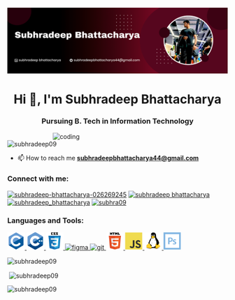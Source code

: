 ![logo](https://github.com/subhradeep09/subhradeep09/blob/main/Black%20and%20Red%20Gradient%20Professional%20LinkedIn%20Banner.png)
<h1 align="center">Hi 👋, I'm Subhradeep Bhattacharya</h1>
<h3 align="center">Pursuing B. Tech in Information Technology</h3>

<img align="right" alt="coding" width="400" src="https://i.pinimg.com/originals/e8/f4/53/e8f453469a3ec97ecd354df465d73913.gif" >

<p align="left"> <img src="https://komarev.com/ghpvc/?username=subhradeep09&label=Profile%20views&color=0e75b6&style=flat" alt="subhradeep09" /> </p>

- 📫 How to reach me **subhradeepbhattacharya44@gmail.com**

<h3 align="left">Connect with me:</h3>
<p align="left">
<a href="https://linkedin.com/in/subhradeep-bhattacharya-026269245" target="blank"><img align="center" src="https://raw.githubusercontent.com/rahuldkjain/github-profile-readme-generator/master/src/images/icons/Social/linked-in-alt.svg" alt="subhradeep-bhattacharya-026269245" height="30" width="40" /></a>
<a href="https://www.facebook.com/profile.php?id=100086398238060" target="blank"><img align="center" src="https://raw.githubusercontent.com/rahuldkjain/github-profile-readme-generator/master/src/images/icons/Social/facebook.svg" alt="subhradeep bhattacharya" height="30" width="40" /></a>
<a href="https://instagram.com/subhradeep_bhattacharya" target="blank"><img align="center" src="https://raw.githubusercontent.com/rahuldkjain/github-profile-readme-generator/master/src/images/icons/Social/instagram.svg" alt="subhradeep_bhattacharya" height="30" width="40" /></a>
<a href="https://auth.geeksforgeeks.org/user/subhra09" target="blank"><img align="center" src="https://raw.githubusercontent.com/rahuldkjain/github-profile-readme-generator/master/src/images/icons/Social/geeks-for-geeks.svg" alt="subhra09" height="30" width="40" /></a>
</p>

<h3 align="left">Languages and Tools:</h3>
<p align="left"> <a href="https://www.cprogramming.com/" target="_blank" rel="noreferrer"> <img src="https://raw.githubusercontent.com/devicons/devicon/master/icons/c/c-original.svg" alt="c" width="40" height="40"/> </a> <a href="https://www.w3schools.com/cpp/" target="_blank" rel="noreferrer"> <img src="https://raw.githubusercontent.com/devicons/devicon/master/icons/cplusplus/cplusplus-original.svg" alt="cplusplus" width="40" height="40"/> </a> <a href="https://www.w3schools.com/css/" target="_blank" rel="noreferrer"> <img src="https://raw.githubusercontent.com/devicons/devicon/master/icons/css3/css3-original-wordmark.svg" alt="css3" width="40" height="40"/> </a> <a href="https://www.figma.com/" target="_blank" rel="noreferrer"> <img src="https://www.vectorlogo.zone/logos/figma/figma-icon.svg" alt="figma" width="40" height="40"/> </a> <a href="https://git-scm.com/" target="_blank" rel="noreferrer"> <img src="https://www.vectorlogo.zone/logos/git-scm/git-scm-icon.svg" alt="git" width="40" height="40"/> </a> <a href="https://www.w3.org/html/" target="_blank" rel="noreferrer"> <img src="https://raw.githubusercontent.com/devicons/devicon/master/icons/html5/html5-original-wordmark.svg" alt="html5" width="40" height="40"/> </a> <a href="https://developer.mozilla.org/en-US/docs/Web/JavaScript" target="_blank" rel="noreferrer"> <img src="https://raw.githubusercontent.com/devicons/devicon/master/icons/javascript/javascript-original.svg" alt="javascript" width="40" height="40"/> </a> <a href="https://www.linux.org/" target="_blank" rel="noreferrer"> <img src="https://raw.githubusercontent.com/devicons/devicon/master/icons/linux/linux-original.svg" alt="linux" width="40" height="40"/> </a> <a href="https://www.photoshop.com/en" target="_blank" rel="noreferrer"> <img src="https://raw.githubusercontent.com/devicons/devicon/master/icons/photoshop/photoshop-line.svg" alt="photoshop" width="40" height="40"/> </a> </p>

<p><img align="center" src="https://github-readme-stats.vercel.app/api/top-langs?username=subhradeep09&show_icons=true&locale=en&layout=compact" alt="subhradeep09" /></p>

<p>&nbsp;<img align="center" src="https://github-readme-stats.vercel.app/api?username=subhradeep09&show_icons=true&locale=en" alt="subhradeep09" /></p>

<p><img align="left" src="https://github-readme-streak-stats.herokuapp.com/?user=subhradeep09&" alt="subhradeep09" /></p>
